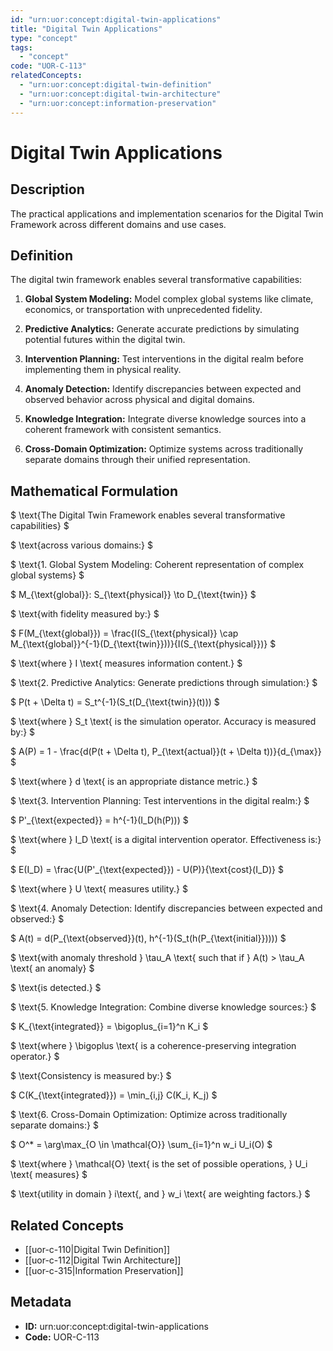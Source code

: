 ```yaml
---
id: "urn:uor:concept:digital-twin-applications"
title: "Digital Twin Applications"
type: "concept"
tags:
  - "concept"
code: "UOR-C-113"
relatedConcepts:
  - "urn:uor:concept:digital-twin-definition"
  - "urn:uor:concept:digital-twin-architecture"
  - "urn:uor:concept:information-preservation"
---
```


# Digital Twin Applications

## Description

The practical applications and implementation scenarios for the Digital Twin Framework across different domains and use cases.

## Definition

The digital twin framework enables several transformative capabilities:

1. **Global System Modeling:** Model complex global systems like climate, economics, or transportation with unprecedented fidelity.

2. **Predictive Analytics:** Generate accurate predictions by simulating potential futures within the digital twin.

3. **Intervention Planning:** Test interventions in the digital realm before implementing them in physical reality.

4. **Anomaly Detection:** Identify discrepancies between expected and observed behavior across physical and digital domains.

5. **Knowledge Integration:** Integrate diverse knowledge sources into a coherent framework with consistent semantics.

6. **Cross-Domain Optimization:** Optimize systems across traditionally separate domains through their unified representation.

## Mathematical Formulation

$
\text{The Digital Twin Framework enables several transformative capabilities}
$

$
\text{across various domains:}
$

$
\text{1. Global System Modeling: Coherent representation of complex global systems}
$

$
M_{\text{global}}: S_{\text{physical}} \to D_{\text{twin}}
$

$
\text{with fidelity measured by:}
$

$
F(M_{\text{global}}) = \frac{I(S_{\text{physical}} \cap M_{\text{global}}^{-1}(D_{\text{twin}}))}{I(S_{\text{physical}})}
$

$
\text{where } I \text{ measures information content.}
$

$
\text{2. Predictive Analytics: Generate predictions through simulation:}
$

$
P(t + \Delta t) = S_t^{-1}(S_t(D_{\text{twin}}(t)))
$

$
\text{where } S_t \text{ is the simulation operator. Accuracy is measured by:}
$

$
A(P) = 1 - \frac{d(P(t + \Delta t), P_{\text{actual}}(t + \Delta t))}{d_{\max}}
$

$
\text{where } d \text{ is an appropriate distance metric.}
$

$
\text{3. Intervention Planning: Test interventions in the digital realm:}
$

$
P'_{\text{expected}} = h^{-1}(I_D(h(P)))
$

$
\text{where } I_D \text{ is a digital intervention operator. Effectiveness is:}
$

$
E(I_D) = \frac{U(P'_{\text{expected}}) - U(P)}{\text{cost}(I_D)}
$

$
\text{where } U \text{ measures utility.}
$

$
\text{4. Anomaly Detection: Identify discrepancies between expected and observed:}
$

$
A(t) = d(P_{\text{observed}}(t), h^{-1}(S_t(h(P_{\text{initial}}))))
$

$
\text{with anomaly threshold } \tau_A \text{ such that if } A(t) > \tau_A \text{ an anomaly}
$

$
\text{is detected.}
$

$
\text{5. Knowledge Integration: Combine diverse knowledge sources:}
$

$
K_{\text{integrated}} = \bigoplus_{i=1}^n K_i
$

$
\text{where } \bigoplus \text{ is a coherence-preserving integration operator.}
$

$
\text{Consistency is measured by:}
$

$
C(K_{\text{integrated}}) = \min_{i,j} C(K_i, K_j)
$

$
\text{6. Cross-Domain Optimization: Optimize across traditionally separate domains:}
$

$
O^* = \arg\max_{O \in \mathcal{O}} \sum_{i=1}^n w_i U_i(O)
$

$
\text{where } \mathcal{O} \text{ is the set of possible operations, } U_i \text{ measures}
$

$
\text{utility in domain } i\text{, and } w_i \text{ are weighting factors.}
$

## Related Concepts

- [[uor-c-110|Digital Twin Definition]]
- [[uor-c-112|Digital Twin Architecture]]
- [[uor-c-315|Information Preservation]]

## Metadata

- **ID:** urn:uor:concept:digital-twin-applications
- **Code:** UOR-C-113
